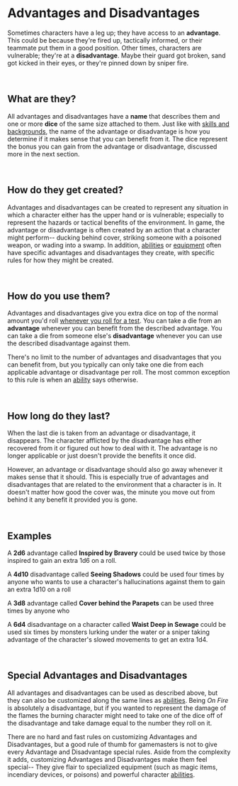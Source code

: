 # Advantages and Disadvantages

Sometimes characters have a leg up; they have access to an **advantage**. This could be because they're fired up, tactically informed, or their teammate put them in a good position. Other times, characters are vulnerable; they're at a **disadvantage**. Maybe their guard got broken, sand got kicked in their eyes, or they're pinned down by sniper fire.

<br/>

## What are they?

All advantages and disadvantages have a **name** that describes them and one or more **dice** of the same size attached to them. Just like with [skills and backgrounds](../character/skills.md), the name of the advantage or disadvantage is how you determine if it makes sense that you can benefit from it. The dice represent the bonus you can gain from the advantage or disadvantage, discussed more in the next section.

<br/>

## How do they get created?

Advantages and disadvantages can be created to represent any situation in which a character either has the upper hand or is vulnerable; especially to represent the hazards or tactical benefits of the environment. In game, the advantage or disadvantage is often created by an action that a character might perform-- ducking behind cover, striking someone with a poisoned weapon, or wading into a swamp. In addition, [abilities](../character/abilities.md) or [equipment](../character/equipment.md) often have specific advantages and disadvantages they create, with specific rules for how they might be created.

<br/>

## How do you use them?

Advantages and disadvantages give you extra dice on top of the normal amount you'd roll [whenever you roll for a test](tests.md#Resolving-Tests). You can take a die from an **advantage** whenever you can benefit from the described advantage. You can take a die from someone else's **disadvantage** whenever you can use the described disadvantage against them.

There's no limit to the number of advantages and disadvantages that you can benefit from, but you typically can only take one die from each applicable advantage or disadvantage per roll. The most common exception to this rule is when an [ability](../character/abilities.md) says otherwise.

<br/>

## How long do they last?

When the last die is taken from an advantage or disadvantage, it disappears. The character afflicted by the disadvantage has either recovered from it or figured out how to deal with it. The advantage is no longer applicable or just doesn't provide the benefits it once did.

However, an advantage or disadvantage should also go away whenever it makes sense that it should. This is especially true of advantages and disadvantages that are related to the environment that a character is in. It doesn't matter how good the cover was, the minute you move out from behind it any benefit it provided you is gone.

<br/>

## Examples

A **2d6** advantage called **Inspired by Bravery** could be used twice by those inspired to gain an extra 1d6 on a roll.

A **4d10** disadvantage called **Seeing Shadows** could be used four times by anyone who wants to use a character's hallucinations against them to gain an extra 1d10 on a roll

A **3d8** advantage called **Cover behind the Parapets** can be used three times by anyone who 

A **6d4** disadvantage on a character called **Waist Deep in Sewage** could be used six times by monsters lurking under the water or a sniper taking advantage of the character's slowed movements to get an extra 1d4.

<br/>

## Special Advantages and Disadvantages

All advantages and disadvantages can be used as described above, but they can also be customized along the same lines as [abilities](../character/abilities.md). Being _On Fire_ is absolutely a disadvantage, but if you wanted to represent the damage of the flames the burning character might need to take one of the dice off of the disadvantage and take damage equal to the number they roll on it.

There are no hard and fast rules on customizing Advantages and Disadvantages, but a good rule of thumb for gamemasters is not to give every Advantage and Disadvantage special rules. Aside from the complexity it adds, customizing Advantages and Disadvantages make them feel special-- They give flair to specialized equipment (such as magic items, incendiary devices, or poisons) and powerful character [abilities](../character/abilities.md).

<br/>